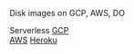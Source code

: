Disk images on GCP, AWS, DO 

Serverless
[GCP](https://cloud.google.com/python/django/)  
[AWS](https://aws.amazon.com/getting-started/projects/deploy-python-application/)
[Heroku](https://devcenter.heroku.com/articles/getting-started-with-python)
